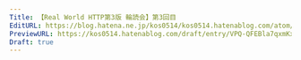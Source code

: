 ```yaml
---
Title: 【Real World HTTP第3版 輪読会】第3回目
EditURL: https://blog.hatena.ne.jp/kos0514/kos0514.hatenablog.com/atom/entry/6802418398513277794
PreviewURL: https://kos0514.hatenablog.com/draft/entry/VPQ-QFEBla7qxmKxDzIvhSHYsls
Draft: true
---
```


